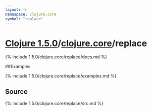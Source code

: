 ```yaml
---
layout: fn
namespace: clojure.core
symbol: "replace"
---
```


# [Clojure 1.5.0](../../)/[clojure.core](../)/replace

{% include 1.5.0/clojure.core/replace/docs.md %}

##Examples

{% include 1.5.0/clojure.core/replace/examples.md %}
## Source
{% include 1.5.0/clojure.core/replace/src.md %}


